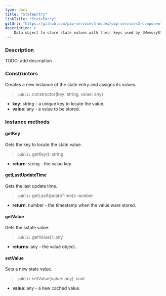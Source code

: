 ```yaml
---
type: docs
title: "StateEntry"
linkTitle: "StateEntry"
gitUrl: "https://github.com/pip-services3-nodex/pip-services3-components-nodex"
description: >
    Data object to store state values with their keys used by [MemoryStateStore](../memory_state_store)
---
```


### Description

TODO: add description

### Constructors
Creates a new instance of the state entry and assigns its values.

> `public` constructor(key: string, value: any)

- **key**: string - a unique key to locate the value.
- **value**: any - a value to be stored.


### Instance methods


#### getKey
Gets the key to locate the state value.

> `public` getKey(): string

- **return**: string - the value key.


#### getLastUpdateTime
Gets the last update time.

> `public` getLastUpdateTime(): number

- **return**: number - the timestamp when the value ware stored.


#### getValue
Gets the sstate value.

> `public` getValue(): any

- **returns**: any - the value object.


#### setValue
Sets a new state value.

> `public` setValue(value: any): void

- **value**: any - a new cached value.